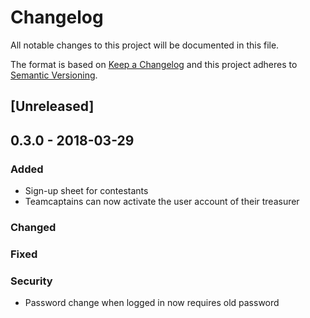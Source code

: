 # Changelog
All notable changes to this project will be documented in this file.

The format is based on [Keep a Changelog](http://keepachangelog.com/en/1.0.0/)
and this project adheres to [Semantic Versioning](http://semver.org/spec/v2.0.0.html).

## [Unreleased]

## 0.3.0 - 2018-03-29
### Added
- Sign-up sheet for contestants
- Teamcaptains can now activate the user account of their treasurer

### Changed

### Fixed

### Security
- Password change when logged in now requires old password